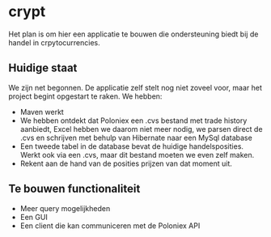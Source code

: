 # crypt

Het plan is om hier een applicatie te bouwen die ondersteuning biedt bij de handel in crpytocurrencies.

## Huidige staat

We zijn net begonnen. De applicatie zelf stelt nog niet zoveel voor, maar het project begint opgestart te raken. We hebben:

* Maven werkt
* We hebben ontdekt dat Poloniex een .cvs bestand met trade history aanbiedt, Excel hebben
we daarom niet meer nodig, we parsen direct de .cvs en schrijven met behulp van Hibernate
naar een MySql database
* Een tweede tabel in de database bevat de huidige handelsposities. Werkt ook via een .cvs,
maar dit bestand moeten we even zelf maken.
* Rekent aan de hand van de posities prijzen van dat moment uit.

## Te bouwen functionaliteit

* Meer query mogelijkheden
* Een GUI
* Een client die kan communiceren met de Poloniex API